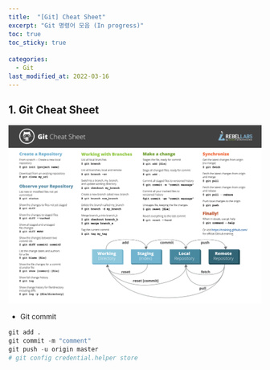 ```yaml
---
title:  "[Git] Cheat Sheet"
excerpt: "Git 명령어 모음 (In progress)"
toc: true
toc_sticky: true

categories:
  - Git
last_modified_at: 2022-03-16
---
```


## 1. Git Cheat Sheet 
  ![gitcheatsheet](/img/gitcheatsheet.png)
  <br>

  * Git commit
  ```python
  git add .
  git commit -m "comment" 
  git push -u origin master
  # git config credential.helper store
  ```